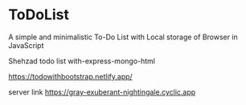 # ToDoList
A simple and minimalistic To-Do List with Local storage of Browser in JavaScript

Shehzad todo list with-express-mongo-html

https://todowithbootstrap.netlify.app/


server link
https://gray-exuberant-nightingale.cyclic.app
